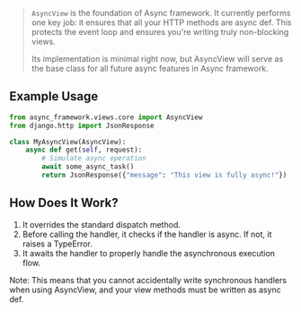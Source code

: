 > `AsyncView` is the foundation of Async framework.
> It currently performs one key job: it ensures that all your HTTP methods are async def. This protects the event loop and ensures you're writing truly non-blocking views.
>
> Its implementation is minimal right now, but AsyncView will serve as the base class for all future async features in Async framework.

## Example Usage

```python
from async_framework.views.core import AsyncView
from django.http import JsonResponse

class MyAsyncView(AsyncView):
    async def get(self, request):
        # Simulate async operation
        await some_async_task()
        return JsonResponse({"message": "This view is fully async!"})
```

## How Does It Work?

1. It overrides the standard dispatch method.
2. Before calling the handler, it checks if the handler is async. If not, it raises a TypeError.
3. It awaits the handler to properly handle the asynchronous execution flow.

Note: This means that you cannot accidentally write synchronous handlers when using AsyncView, and your view methods must be written as async def.
